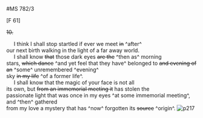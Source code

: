 #MS 782/3

[F 61]

~~10.~~

&nbsp;&nbsp;&nbsp;&nbsp;&nbsp;I think I shall stop startled if ever we meet ~~in~~ ^after^ \
our next birth walking in the light of a far away world. \
&nbsp;&nbsp;&nbsp;&nbsp;&nbsp;I shall know ~~that~~ those dark eyes ~~are the~~ ^then as^ morning \
stars, ~~which dance~~ ^and yet feel that they have^ belonged to ~~and evening of an~~ ^some^ unremembered ^evening^ \
sky ~~in my life~~ ^of a former life^. \
&nbsp;&nbsp;&nbsp;&nbsp;&nbsp;I shall know that the magic of your face is not all \
its own, but ~~from an immemorial meeting it~~ has stolen the \
passionate light that was once in my eyes ^at some immemorial meeting^, and ^then^ gathered \
from my love a mystery that has ^now^ forgotten its ~~source~~ ^origin^.
![p217](MS782_3-217.jpg)
